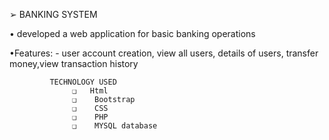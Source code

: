 ➢ BANKING SYSTEM

• developed a web application for basic banking operations

•Features: - user account creation, view all users, details of users, transfer money,view transaction history

             TECHNOLOGY USED                                 
                  ❑   Html
                  ❑    Bootstrap
                  ❑    CSS
                  ❑    PHP
                  ❑    MYSQL database
